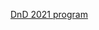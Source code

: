 [DnD 2021 program](https://github.com/boonhankoh/bhk-econ/blob/e08d7711d6a45aeec454c6c6f60b79d2fdf70410/dndworkshop2021/DnD%202021%20program-v2.pdf)
